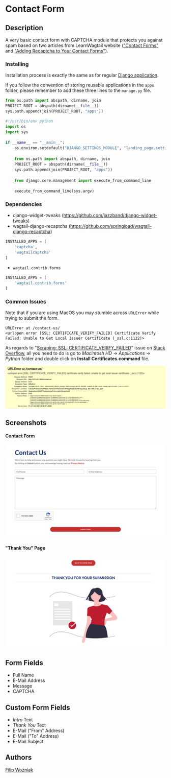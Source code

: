# Contact Form

## Description

A very basic contact form with CAPTCHA module that protects you against spam based on two articles from LearnWagtail website (["Contact Forms"](https://learnwagtail.com/tutorials/contact-forms) and ["Adding Recaptcha to Your Contact Forms"](https://learnwagtail.com/tutorials/adding-recaptcha-to-your-contact-forms)).

### Installing

Installation process is exactly the same as for regular [Django application](https://docs.djangoproject.com/en/3.2/intro/tutorial01/).

If you follow the convention of storing reusable applications in the `apps` folder, please remember to add these three lines to the `manage.py` file.

```python
from os.path import abspath, dirname, join
PROJECT_ROOT = abspath(dirname(__file__))
sys.path.append(join(PROJECT_ROOT, "apps"))
```

```python
#!/usr/bin/env python
import os
import sys

if __name__ == "__main__":
    os.environ.setdefault("DJANGO_SETTINGS_MODULE", "landing_page.settings.dev")

    from os.path import abspath, dirname, join
    PROJECT_ROOT = abspath(dirname(__file__))
    sys.path.append(join(PROJECT_ROOT, "apps"))

    from django.core.management import execute_from_command_line

    execute_from_command_line(sys.argv)
```

### Dependencies

- django-widget-tweaks (https://github.com/jazzband/django-widget-tweaks)
- wagtail-django-recaptcha (https://github.com/springload/wagtail-django-recaptcha)
```python
INSTALLED_APPS = [
    'captcha',
    'wagtailcaptcha'
]
```

- `wagtail.contrib.forms`
```python
INSTALLED_APPS = [
    'wagtail.contrib.forms'
]
```

### Common Issues

Note that if you are using MacOS you may stumble across `URLError` while trying to submit the form.

```shell script
URLError at /contact-us/
<urlopen error [SSL: CERTIFICATE_VERIFY_FAILED] Certificate Verify Failed: Unable to Get Local Issuer Certificate (_ssl.c:1122)>
```

As regards to "[Scraping: SSL: CERTIFICATE_VERIFY_FAILED](https://stackoverflow.com/questions/50236117/scraping-ssl-certificate-verify-failed-error-for-http-en-wikipedia-org)" issue on [Stack Overflow](https://stackoverflow.com), all you need to do is go to *Macintosh HD* → *Applications* → *Python* folder and double click on **Install Certificates.command** file.

![URL Error](./readme/URL%20Error.png)

## Screenshots

#### Contact Form

![Contact Us](./readme/Contact%20Us.png)

#### "Thank You" Page

!["Thank You" Page](./readme/Thank%20You%20Page.png)

## Form Fields 

- Full Name
- E-Mail Address
- Message
- CAPTCHA

## Custom Form Fields 
- *Intro* Text
- *Thank You* Text
- E-Mail ("From" Address)
- E-Mail ("To" Address)
- E-Mail Subject

## Authors

[Filip Woźniak](https://github.com/FilipWozniak)